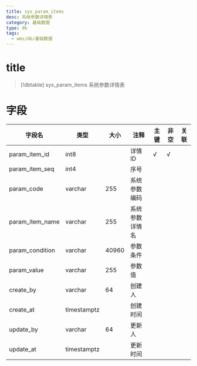 ```yaml
---
title: sys_param_items
desc: 系统参数详情表
category: 基础数据
type: db
tags:
  - wms/db/基础数据
---
```


# title
>[!dbtable] sys_param_items
> 系统参数详情表

# 字段
| 字段名 | 类型 | 大小 | 注释 | 主键 | 非空 | 关联 |
| --- | --- | --- | --- | --- | --- | --- |
| param_item_id | int8 |  | 详情ID | √ | √ |  |
| param_item_seq | int4 |  | 序号 |  |  |  |
| param_code | varchar | 255 | 系统参数编码 |  |  |  |
| param_item_name | varchar | 255 | 系统参数详情名 |  |  |  |
| param_condition | varchar | 40960 | 参数条件 |  |  |  |
| param_value | varchar | 255 | 参数值 |  |  |  |
| create_by | varchar | 64 | 创建人 |  |  |  |
| create_at | timestamptz |  | 创建时间 |  |  |  |
| update_by | varchar | 64 | 更新人 |  |  |  |
| update_at | timestamptz |  | 更新时间 |  |  |  |

